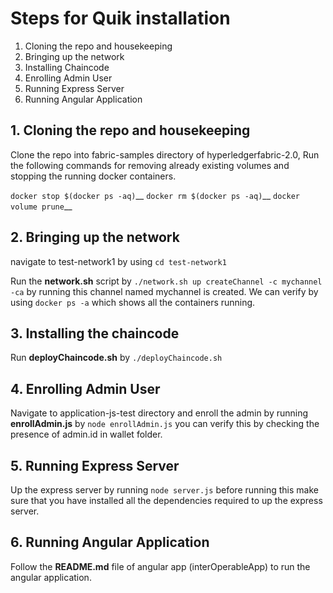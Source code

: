 # Steps for Quik installation

1.  Cloning the repo and housekeeping
2.  Bringing up the network
3.  Installing Chaincode
4.  Enrolling Admin User
5.  Running Express Server
6.  Running Angular Application

## 1. Cloning the repo and housekeeping

Clone the repo into fabric-samples directory of hyperledgerfabric-2.0, Run the following commands for removing already existing volumes and stopping the running docker containers.

`docker stop $(docker ps -aq)`__
`docker rm $(docker ps -aq)`__
`docker volume prune`__

## 2. Bringing up the network

navigate to test-network1 by using `cd test-network1`

Run the **network.sh** script by `./network.sh up createChannel -c mychannel -ca` by running this channel named mychannel is created. We can verify by using `docker ps -a` which shows all the containers running.

## 3. Installing the chaincode

Run **deployChaincode.sh** by `./deployChaincode.sh`

## 4. Enrolling Admin User

Navigate to application-js-test directory and enroll the admin by running **enrollAdmin.js** by `node enrollAdmin.js` you can verify this by checking the presence of admin.id in wallet folder.

## 5. Running Express Server

Up the express server by running `node server.js` before running this make sure that you have installed all the dependencies required to up the express server.

## 6. Running Angular Application

Follow the **README.md** file of angular app (interOperableApp) to run the angular application.






